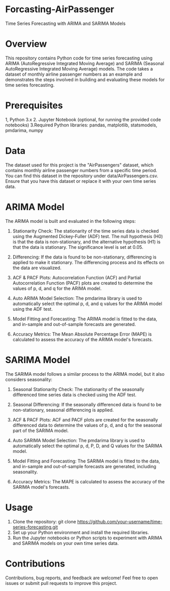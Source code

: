 # Forcasting-AirPassenger
Time Series Forecasting with ARIMA and SARIMA Models

# Overview
This repository contains Python code for time series forecasting using ARIMA (AutoRegressive Integrated Moving Average) and SARIMA (Seasonal AutoRegressive Integrated Moving Average) models. The code takes a dataset of monthly airline passenger numbers as an example and demonstrates the steps involved in building and evaluating these models for time series forecasting.

# Prerequisites
1, Python 3.x
2. Jupyter Notebook (optional, for running the provided code notebooks)
3.Required Python libraries: pandas, matplotlib, statsmodels, pmdarima, numpy

# Data
The dataset used for this project is the "AirPassengers" dataset, which contains monthly airline passenger numbers from a specific time period. You can find this dataset in the repository under data/AirPassengers.csv. Ensure that you have this dataset or replace it with your own time series data.

# ARIMA Model
The ARIMA model is built and evaluated in the following steps:

1. Stationarity Check: The stationarity of the time series data is checked using the Augmented Dickey-Fuller (ADF) test. The null hypothesis (H0) is that the data is non-stationary, and the alternative hypothesis (H1) is that the data is stationary. The significance level is set at 0.05.

2. Differencing: If the data is found to be non-stationary, differencing is applied to make it stationary. The differencing process and its effects on the data are visualized.

3. ACF & PACF Plots: Autocorrelation Function (ACF) and Partial Autocorrelation Function (PACF) plots are created to determine the values of p, d, and q for the ARIMA model.

4. Auto ARIMA Model Selection: The pmdarima library is used to automatically select the optimal p, d, and q values for the ARIMA model using the ADF test.

5. Model Fitting and Forecasting: The ARIMA model is fitted to the data, and in-sample and out-of-sample forecasts are generated.

6. Accuracy Metrics: The Mean Absolute Percentage Error (MAPE) is calculated to assess the accuracy of the ARIMA model's forecasts.

# SARIMA Model
The SARIMA model follows a similar process to the ARIMA model, but it also considers seasonality:

1. Seasonal Stationarity Check: The stationarity of the seasonally differenced time series data is checked using the ADF test.

2. Seasonal Differencing: If the seasonally differenced data is found to be non-stationary, seasonal differencing is applied.

3. ACF & PACF Plots: ACF and PACF plots are created for the seasonally differenced data to determine the values of p, d, and q for the seasonal part of the SARIMA model.

4. Auto SARIMA Model Selection: The pmdarima library is used to automatically select the optimal p, d, P, D, and Q values for the SARIMA model.

5. Model Fitting and Forecasting: The SARIMA model is fitted to the data, and in-sample and out-of-sample forecasts are generated, including seasonality.

6. Accuracy Metrics: The MAPE is calculated to assess the accuracy of the SARIMA model's forecasts.

# Usage
1. Clone the repository: git clone https://github.com/your-username/time-series-forecasting.git
2. Set up your Python environment and install the required libraries.
3. Run the Jupyter notebooks or Python scripts to experiment with ARIMA and SARIMA models on your own time series data.
   
# Contributions
Contributions, bug reports, and feedback are welcome! Feel free to open issues or submit pull requests to improve this project.
